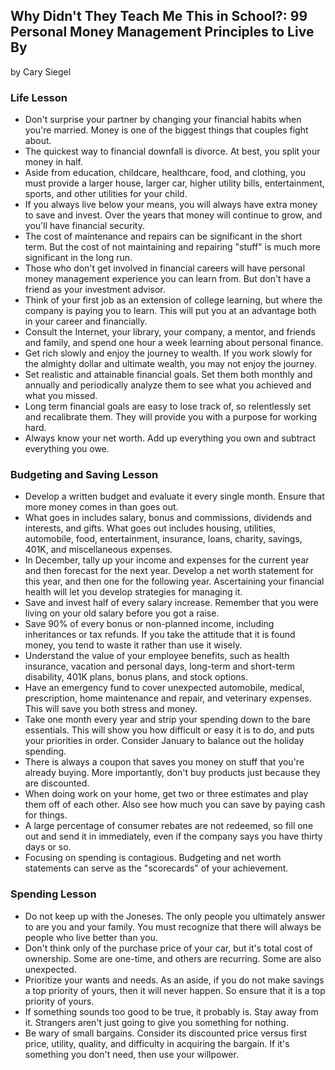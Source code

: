 ## Why Didn't They Teach Me This in School?: 99 Personal Money Management Principles to Live By

by Cary Siegel

### Life Lesson

* Don't surprise your partner by changing your financial habits when you're married. Money is one of the biggest things that couples fight about.
* The quickest way to financial downfall is divorce. At best, you split your money in half.
* Aside from education, childcare, healthcare, food, and clothing, you must provide a larger house, larger car, higher utility bills, entertainment, sports, and other utilities for your child.
* If you always live below your means, you will always have extra money to save and invest. Over the years that money will continue to grow, and you'll have financial security.
* The cost of maintenance and repairs can be significant in the short term. But the cost of not maintaining and repairing "stuff" is much more significant in the long run.
* Those who don't get involved in financial careers will have personal money management experience you can learn from. But don't have a friend as your investment advisor.
* Think of your first job as an extension of college learning, but where the company is paying you to learn. This will put you at an advantage both in your career and financially.
* Consult the Internet, your library, your company, a mentor, and friends and family, and spend one hour a week learning about personal finance.
* Get rich slowly and enjoy the journey to wealth. If you work slowly for the almighty dollar and ultimate wealth, you may not enjoy the journey.
* Set realistic and attainable financial goals. Set them both monthly and annually and periodically analyze them to see what you achieved and what you missed.
* Long term financial goals are easy to lose track of, so relentlessly set and recalibrate them. They will provide you with a purpose for working hard.
* Always know your net worth. Add up everything you own and subtract everything you owe.

### Budgeting and Saving Lesson

* Develop a written budget and evaluate it every single month. Ensure that more money comes in than goes out.
* What goes in includes salary, bonus and commissions, dividends and interests, and gifts. What goes out includes housing, utilities, automobile, food, entertainment, insurance, loans, charity, savings, 401K, and miscellaneous expenses.
* In December, tally up your income and expenses for the current year and then forecast for the next year. Develop a net worth statement for this year, and then one for the following year. Ascertaining your financial health will let you develop strategies for managing it.
* Save and invest half of every salary increase. Remember that you were living on your old salary before you got a raise.
* Save 90% of every bonus or non-planned income, including inheritances or tax refunds. If you take the attitude that it is found money, you tend to waste it rather than use it wisely.
* Understand the value of your employee benefits, such as health insurance, vacation and personal days, long-term and short-term disability, 401K plans, bonus plans, and stock options.
* Have an emergency fund to cover unexpected automobile, medical, prescription, home maintenance and repair, and veterinary expenses. This will save you both stress and money.
* Take one month every year and strip your spending down to the bare essentials. This will show you how difficult or easy it is to do, and puts your priorities in order. Consider January to balance out the holiday spending.
* There is always a coupon that saves you money on stuff that you're already buying. More importantly, don't buy products just because they are discounted.
* When doing work on your home, get two or three estimates and play them off of each other. Also see how much you can save by paying cash for things.
* A large percentage of consumer rebates are not redeemed, so fill one out and send it in immediately, even if the company says you have thirty days or so.
* Focusing on spending is contagious. Budgeting and net worth statements can serve as the "scorecards" of your achievement.

### Spending Lesson

* Do not keep up with the Joneses. The only people you ultimately answer to are you and your family. You must recognize that there will always be people who live better than you.
* Don't think only of the purchase price of your car, but it's total cost of ownership. Some are one-time, and others are recurring. Some are also unexpected.
* Prioritize your wants and needs. As an aside, if you do not make savings a top priority of yours, then it will never happen. So ensure that it is a top priority of yours.
* If something sounds too good to be true, it probably is. Stay away from it. Strangers aren't just going to give you something for nothing.
* Be wary of small bargains. Consider its discounted price versus first price, utility, quality, and difficulty in acquiring the bargain. If it's something you don't need, then use your willpower.

